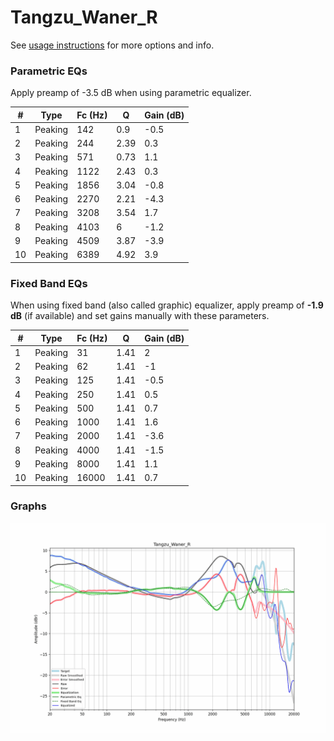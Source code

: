 # Tangzu_Waner_R
See [usage instructions](https://github.com/jaakkopasanen/AutoEq#usage) for more options and info.

### Parametric EQs
Apply preamp of -3.5 dB when using parametric equalizer.

|   # | Type    |   Fc (Hz) |    Q |   Gain (dB) |
|-----|---------|-----------|------|-------------|
|   1 | Peaking |       142 | 0.9  |        -0.5 |
|   2 | Peaking |       244 | 2.39 |         0.3 |
|   3 | Peaking |       571 | 0.73 |         1.1 |
|   4 | Peaking |      1122 | 2.43 |         0.3 |
|   5 | Peaking |      1856 | 3.04 |        -0.8 |
|   6 | Peaking |      2270 | 2.21 |        -4.3 |
|   7 | Peaking |      3208 | 3.54 |         1.7 |
|   8 | Peaking |      4103 | 6    |        -1.2 |
|   9 | Peaking |      4509 | 3.87 |        -3.9 |
|  10 | Peaking |      6389 | 4.92 |         3.9 |

### Fixed Band EQs
When using fixed band (also called graphic) equalizer, apply preamp of **-1.9 dB** (if available) and set gains manually with these parameters.

|   # | Type    |   Fc (Hz) |    Q |   Gain (dB) |
|-----|---------|-----------|------|-------------|
|   1 | Peaking |        31 | 1.41 |         2   |
|   2 | Peaking |        62 | 1.41 |        -1   |
|   3 | Peaking |       125 | 1.41 |        -0.5 |
|   4 | Peaking |       250 | 1.41 |         0.5 |
|   5 | Peaking |       500 | 1.41 |         0.7 |
|   6 | Peaking |      1000 | 1.41 |         1.6 |
|   7 | Peaking |      2000 | 1.41 |        -3.6 |
|   8 | Peaking |      4000 | 1.41 |        -1.5 |
|   9 | Peaking |      8000 | 1.41 |         1.1 |
|  10 | Peaking |     16000 | 1.41 |         0.7 |

### Graphs
![](./Tangzu_Waner_R.png)
